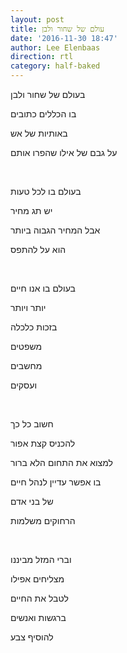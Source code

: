 ```yaml
---
layout: post
title: עולם של שחור ולבן
date: '2016-11-30 18:47'
author: Lee Elenbaas
direction: rtl
category: half-baked
---
```


בעולם של שחור ולבן

בו הכללים כתובים

באותיות של אש

על גבם של אילו שהפרו אותם

<br>

בעולם בו לכל טעות

יש תג מחיר

אבל המחיר הגבוה ביותר

הוא על להתפס

<br>

בעולם בו אנו חיים

יותר ויותר

בזכות כלכלה

משפטים

מחשבים

ועסקים

<br>

חשוב כל כך

להכניס קצת אפור

למצוא את התחום הלא ברור

בו אפשר עדיין לנהל חיים

של בני אדם

הרחוקים משלמות

<br>

וברי המזל מביננו

מצליחים אפילו

לטבל את החיים

ברגשות ואנשים

להוסיף צבע
